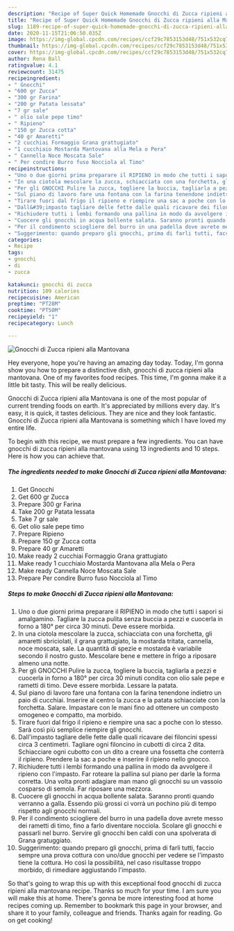 ```yaml
---
description: "Recipe of Super Quick Homemade Gnocchi di Zucca ripieni alla Mantovana"
title: "Recipe of Super Quick Homemade Gnocchi di Zucca ripieni alla Mantovana"
slug: 1189-recipe-of-super-quick-homemade-gnocchi-di-zucca-ripieni-alla-mantovana
date: 2020-11-15T21:06:50.035Z
image: https://img-global.cpcdn.com/recipes/ccf29c7853153d48/751x532cq70/gnocchi-di-zucca-ripieni-alla-mantovana-recipe-main-photo.jpg
thumbnail: https://img-global.cpcdn.com/recipes/ccf29c7853153d48/751x532cq70/gnocchi-di-zucca-ripieni-alla-mantovana-recipe-main-photo.jpg
cover: https://img-global.cpcdn.com/recipes/ccf29c7853153d48/751x532cq70/gnocchi-di-zucca-ripieni-alla-mantovana-recipe-main-photo.jpg
author: Rena Ball
ratingvalue: 4.1
reviewcount: 31475
recipeingredient:
- " Gnocchi"
- "600 gr Zucca"
- "300 gr Farina"
- "200 gr Patata lessata"
- "7 gr sale"
- " olio sale pepe timo"
- " Ripieno"
- "150 gr Zucca cotta"
- "40 gr Amaretti"
- "2 cucchiai Formaggio Grana grattugiato"
- "1 cucchiaio Mostarda Mantovana alla Mela o Pera"
- " Cannella Noce Moscata Sale"
- " Per condire Burro fuso Nocciola al Timo"
recipeinstructions:
- "Uno o due giorni prima preparare il RIPIENO in modo che tutti i sapori si amalgamino. Tagliare la zucca pulita senza buccia a pezzi e cuocerla in forno a 180° per circa 30 minuti. Deve essere morbida."
- "In una ciotola mescolare la zucca, schiacciata con una forchetta, gli amaretti sbriciolati, il grana grattugiato, la mostarda tritata, cannella, noce moscata, sale. La quantità di spezie e mostarda è variabile secondo il nostro gusto. Mescolare bene e mettere in frigo a riposare almeno una notte."
- "Per gli GNOCCHI Pulire la zucca, togliere la buccia, tagliarla a pezzi e cuocerla in forno a 180° per circa 30 minuti condita con olio sale pepe e rametti di timo. Deve essere morbida. Lessare la patata."
- "Sul piano di lavoro fare una fontana con la farina tenendone indietro un paio di cucchiai. Inserire al centro la zucca e la patata schiacciate con la forchetta. Salare. Impastare con le mani fino ad ottenere un composto omogeneo e compatto, ma morbido."
- "Tirare fuori dal frigo il ripieno e riempire una sac a poche con lo stesso. Sarà così più semplice riempire gli gnocchi."
- "Dall&#39;impasto tagliare delle fette dalle quali ricavare dei filoncini spessi circa 3 centimetri. Tagliare ogni filoncino in cubotti di circa 2 dita. Schiacciare ogni cubotto con un dito a creare una fossetta che conterrà il ripieno. Prendere la sac a poche e inserire il ripieno nello gnocco."
- "Richiudere tutti i lembi formando una pallina in modo da avvolgere il ripieno con l&#39;impasto. Far roteare la pallina sul piano per darle la forma corretta. Una volta pronti adagiare man mano gli gnocchi su un vassoio cosparso di semola. Far riposare una mezzora."
- "Cuocere gli gnocchi in acqua bollente salata. Saranno pronti quando verranno a galla. Essendo più grossi ci vorrà un pochino più di tempo rispetto agli gnocchi normali."
- "Per il condimento sciogliere del burro in una padella dove avrete messo dei rametti di timo, fino a farlo diventare nocciola. Scolare gli gnocchi e passarli nel burro. Servire gli gnocchi ben caldi con una spolverata di Grana gratuggiato."
- "Suggerimento: quando preparo gli gnocchi, prima di farli tutti, faccio sempre una prova cottura con uno/due gnocchi per vedere se l&#39;impasto tiene la cottura. Ho così la possibilità, nel caso risultasse troppo morbido, di rimediare aggiustando l&#39;impasto."
categories:
- Recipe
tags:
- gnocchi
- di
- zucca

katakunci: gnocchi di zucca 
nutrition: 109 calories
recipecuisine: American
preptime: "PT28M"
cooktime: "PT50M"
recipeyield: "1"
recipecategory: Lunch

---
```



![Gnocchi di Zucca ripieni alla Mantovana](https://img-global.cpcdn.com/recipes/ccf29c7853153d48/751x532cq70/gnocchi-di-zucca-ripieni-alla-mantovana-recipe-main-photo.jpg)

Hey everyone, hope you're having an amazing day today. Today, I'm gonna show you how to prepare a distinctive dish, gnocchi di zucca ripieni alla mantovana. One of my favorites food recipes. This time, I'm gonna make it a little bit tasty. This will be really delicious.



Gnocchi di Zucca ripieni alla Mantovana is one of the most popular of current trending foods on earth. It's appreciated by millions every day. It's easy, it is quick, it tastes delicious. They are nice and they look fantastic. Gnocchi di Zucca ripieni alla Mantovana is something which I have loved my entire life.


To begin with this recipe, we must prepare a few ingredients. You can have gnocchi di zucca ripieni alla mantovana using 13 ingredients and 10 steps. Here is how you can achieve that.

<!--inarticleads1-->

##### The ingredients needed to make Gnocchi di Zucca ripieni alla Mantovana:

1. Get  Gnocchi
1. Get 600 gr Zucca
1. Prepare 300 gr Farina
1. Take 200 gr Patata lessata
1. Take 7 gr sale
1. Get  olio sale pepe timo
1. Prepare  Ripieno
1. Prepare 150 gr Zucca cotta
1. Prepare 40 gr Amaretti
1. Make ready 2 cucchiai Formaggio Grana grattugiato
1. Make ready 1 cucchiaio Mostarda Mantovana alla Mela o Pera
1. Make ready  Cannella Noce Moscata Sale
1. Prepare  Per condire Burro fuso Nocciola al Timo




<!--inarticleads2-->

##### Steps to make Gnocchi di Zucca ripieni alla Mantovana:

1. Uno o due giorni prima preparare il RIPIENO in modo che tutti i sapori si amalgamino. Tagliare la zucca pulita senza buccia a pezzi e cuocerla in forno a 180° per circa 30 minuti. Deve essere morbida.
1. In una ciotola mescolare la zucca, schiacciata con una forchetta, gli amaretti sbriciolati, il grana grattugiato, la mostarda tritata, cannella, noce moscata, sale. La quantità di spezie e mostarda è variabile secondo il nostro gusto. Mescolare bene e mettere in frigo a riposare almeno una notte.
1. Per gli GNOCCHI Pulire la zucca, togliere la buccia, tagliarla a pezzi e cuocerla in forno a 180° per circa 30 minuti condita con olio sale pepe e rametti di timo. Deve essere morbida. Lessare la patata.
1. Sul piano di lavoro fare una fontana con la farina tenendone indietro un paio di cucchiai. Inserire al centro la zucca e la patata schiacciate con la forchetta. Salare. Impastare con le mani fino ad ottenere un composto omogeneo e compatto, ma morbido.
1. Tirare fuori dal frigo il ripieno e riempire una sac a poche con lo stesso. Sarà così più semplice riempire gli gnocchi.
1. Dall&#39;impasto tagliare delle fette dalle quali ricavare dei filoncini spessi circa 3 centimetri. Tagliare ogni filoncino in cubotti di circa 2 dita. Schiacciare ogni cubotto con un dito a creare una fossetta che conterrà il ripieno. Prendere la sac a poche e inserire il ripieno nello gnocco.
1. Richiudere tutti i lembi formando una pallina in modo da avvolgere il ripieno con l&#39;impasto. Far roteare la pallina sul piano per darle la forma corretta. Una volta pronti adagiare man mano gli gnocchi su un vassoio cosparso di semola. Far riposare una mezzora.
1. Cuocere gli gnocchi in acqua bollente salata. Saranno pronti quando verranno a galla. Essendo più grossi ci vorrà un pochino più di tempo rispetto agli gnocchi normali.
1. Per il condimento sciogliere del burro in una padella dove avrete messo dei rametti di timo, fino a farlo diventare nocciola. Scolare gli gnocchi e passarli nel burro. Servire gli gnocchi ben caldi con una spolverata di Grana gratuggiato.
1. Suggerimento: quando preparo gli gnocchi, prima di farli tutti, faccio sempre una prova cottura con uno/due gnocchi per vedere se l&#39;impasto tiene la cottura. Ho così la possibilità, nel caso risultasse troppo morbido, di rimediare aggiustando l&#39;impasto.




So that's going to wrap this up with this exceptional food gnocchi di zucca ripieni alla mantovana recipe. Thanks so much for your time. I am sure you will make this at home. There's gonna be more interesting food at home recipes coming up. Remember to bookmark this page in your browser, and share it to your family, colleague and friends. Thanks again for reading. Go on get cooking!
